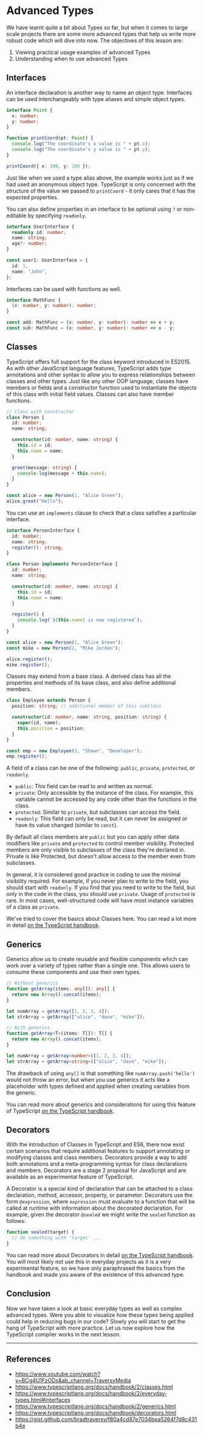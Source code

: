 # Advanced Types

We have learnt quite a bit about Types so far, but when it comes to large scale projects there are some more advanced types that help us write more robust code which will dive into now. The objectives of this lesson are:

1. Viewing practical usage examples of advanced Types
2. Understanding when to use advanced Types

## Interfaces

An interface declaration is another way to name an object type. Interfaces can be used interchangeably with type aliases and simple object types.

```typescript
interface Point {
  x: number;
  y: number;
}

function printCoord(pt: Point) {
  console.log("The coordinate's x value is " + pt.x);
  console.log("The coordinate's y value is " + pt.y);
}

printCoord({ x: 100, y: 100 });
```

Just like when we used a type alias above, the example works just as if we had used an anonymous object type. TypeScript is only concerned with the structure of the value we passed to `printCoord` - it only cares that it has the expected properties.

You can also define properties in an interface to be optional using `?` or non-editable by specifying `readonly`.

```typescript
interface UserInterface {
  readonly id: number;
  name: string;
  age?: number;
}

const user1: UserInterface = {
  id: 1,
  name: "John",
};
```

Interfaces can be used with functions as well.

```typescript
interface MathFunc {
  (x: number, y: number): number;
}

const add: MathFunc = (x: number, y: number): number => x + y;
const sub: MathFunc = (x: number, y: number): number => x - y;
```

## Classes

TypeScript offers full support for the class keyword introduced in ES2015. As with other JavaScript language features, TypeScript adds type annotations and other syntax to allow you to express relationships between classes and other types. Just like any other OOP language, classes have members or fields and a constructor function used to instantiate the objects of this class with initial field values. Classes can also have member functions.

```typescript
// Class with constructor
class Person {
  id: number;
  name: string;

  constructor(id: number, name: string) {
    this.id = id;
    this.name = name;
  }

  greet(message: string) {
    console.log(message + this.name);
  }
}

const alice = new Person(1, "Alice Green");
alice.greet("Hello");
```

You can use an `implements` clause to check that a class satisfies a particular interface.

```typescript
interface PersonInterface {
  id: number;
  name: string;
  register(): string;
}

class Person implements PersonInterface {
  id: number;
  name: string;

  constructor(id: number, name: string) {
    this.id = id;
    this.name = name;
  }

  register() {
    console.log(`${this.name} is now registered`);
  }
}

const alice = new Person(1, "Alice Green");
const mike = new Person(2, "Mike Jordan");

alice.register();
mike.register();
```

Classes may extend from a base class. A derived class has all the properties and methods of its base class, and also define additional members.

```typescript
class Employee extends Person {
  position: string; // additional member of this subclass

  constructor(id: number, name: string, position: string) {
    super(id, name);
    this.position = position;
  }
}

const emp = new Employee(3, "Shawn", "Developer");
emp.register();
```

A field of a class can be one of the following: `public`, `private`, `protected`, or
`readonly`.

- `public`: This field can be read to and written as normal.
- `private`: Only accessible by the instance of the class. For example, this variable cannot be accessed by any code other than the functions in the class.
- `protected`: Similar to `private`, but subclasses can access the field.
- `readonly`: This field can only be read, but it can never be assigned or have its value changed (similar to `const`).

By default all class members are `public` but you can apply other data modifiers like `private` and `protected` to control member visibility. Protected members are only visible to subclasses of the class they're declared in. Private is like Protected, but doesn't allow access to the member even from subclasses.

In general, it is considered good practice in coding to use the minimal visibility required. For example, if you never plan to write to the field, you should start with `readonly`. If you find that you need to write to the field, but only in the code in the class, you should use `private`. Usage of `protected` is rare. In most cases, well-structured code will have most instance variables of a class as `private`.

We've tried to cover the basics about Classes here. You can read a lot more in detail [on the TypeScript handbook](https://www.typescriptlang.org/docs/handbook/2/classes.html).

## Generics

Generics allow us to create reusable and flexible components which can work over a variety of types rather than a single one. This allows users to consume these components and use their own types.

```typescript
// Without generics
function getArray(items: any[]): any[] {
  return new Array().concat(items);
}

let numArray = getArray([1, 2, 3, 4]);
let strArray = getArray(["alice", "dave", "mike"]);

// With generics
function getArray<T>(items: T[]): T[] {
  return new Array().concat(items);
}

let numArray = getArray<number>([1, 2, 3, 4]);
let strArray = getArray<string>(["alice", "dave", "mike"]);
```

The drawback of using `any[]` is that something like `numArray.push('hello')` would not throw an error, but when you use generics it acts like a placeholder with types defined and applied when creating variables from the generic.

You can read more about generics and considerations for using this feature of TypeScript [on the TypeScript handbook](https://www.typescriptlang.org/docs/handbook/2/generics.html).

## Decorators

With the introduction of Classes in TypeScript and ES6, there now exist certain scenarios that require additional features to support annotating or modifying classes and class members. Decorators provide a way to add both annotations and a meta-programming syntax for class declarations and members. Decorators are a stage 2 proposal for JavaScript and are available as an experimental feature of TypeScript.

A Decorator is a special kind of declaration that can be attached to a class declaration, method, accessor, property, or parameter. Decorators use the form `@expression`, where `expression` must evaluate to a function that will be called at runtime with information about the decorated declaration. For example, given the decorator `@sealed` we might write the `sealed` function as follows:

```typescript
function sealed(target) {
  // do something with 'target' ...
}
```

You can read more about Decorators in detail [on the TypeScript handbook](https://www.typescriptlang.org/docs/handbook/decorators.html). You will most likely not use this in everyday projects as it is a very experimental feature, so we have only paraphrased the basics from the handbook and made you aware of the existence of this advanced type.

## Conclusion

Now we have taken a look at basic everyday types as well as complex advanced types. Were you able to visualize how these types being applied could help in reducing bugs in our code? Slowly you will start to get the hang of TypeScript with more practice. Let us now explore how the TypeScript compiler works in the next lesson.

---

## References

- https://www.youtube.com/watch?v=BCg4U1FzODs&ab_channel=TraversyMedia
- https://www.typescriptlang.org/docs/handbook/2/classes.html
- https://www.typescriptlang.org/docs/handbook/2/everyday-types.html#interfaces
- https://www.typescriptlang.org/docs/handbook/2/generics.html
- https://www.typescriptlang.org/docs/handbook/decorators.html
- https://gist.github.com/bradtraversy/f80a4cd87e7034bea5264f7d8c431b4e
